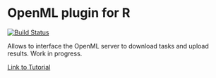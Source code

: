 OpenML plugin for R
===================

[![Build Status](https://travis-ci.org/openml/r.svg)](https://travis-ci.org/openml/r)

Allows to interface the OpenML server to download tasks and upload results.
Work in progress.

[Link to Tutorial](https://github.com/openml/r/blob/master/doc/knitted/1-Introduction.md)
